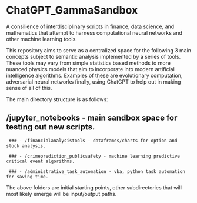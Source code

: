 # ChatGPT_GammaSandbox
A consilience of interdisciplinary scripts in finance, data science, and mathematics that attempt to harness computational neural networks and other machine learning tools.

This repository aims to serve as a centralized space for the following 3 main concepts subject to semantic analysis implemented by a series of tools. These tools may vary from simple statistics based methods to more nuanced physics models that aim to incorporate into modern artificial intelligence algorithms. Examples of these are evolutionary computation, adversarial neural networks finally, using ChatGPT to help out in making sense of all of this.

The main directory structure is as follows:

## /jupyter_notebooks - main sandbox space for testing out new scripts.

     ### - /financialanalysistools - dataframes/charts for option and stock analysis.
      
     ### - /crimeprediction_publicsafety - machine learning predictive critical event algorithms.
      
     ### - /administrative_task_automation - vba, python task automation for saving time.
      
The above folders are initial starting points, other subdirectories that will most likely emerge will be input/output paths.
